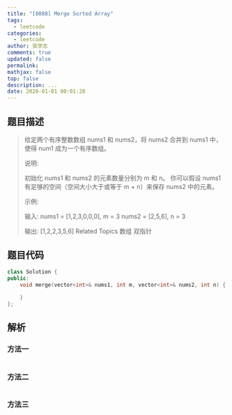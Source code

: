 ```yaml
---
title: "[0088] Merge Sorted Array"
tags:
  - leetcode
categories:
  - leetcode
author: 张学志
comments: true
updated: false
permalink:
mathjax: false
top: false
description: ...
date: 2020-01-01 00:01:28
---
```


## 题目描述

> 给定两个有序整数数组 nums1 和 nums2，将 nums2 合并到 nums1 中，使得 num1 成为一个有序数组。 
> 
> 说明: 
> 
> 
> 初始化 nums1 和 nums2 的元素数量分别为 m 和 n。 
> 你可以假设 nums1 有足够的空间（空间大小大于或等于 m + n）来保存 nums2 中的元素。 
> 
> 
> 示例: 
> 
> 输入:
> nums1 = [1,2,3,0,0,0], m = 3
> nums2 = [2,5,6],       n = 3
> 
> 输出: [1,2,2,3,5,6] 
> Related Topics 数组 双指针

## 题目代码

```cpp
class Solution {
public:
    void merge(vector<int>& nums1, int m, vector<int>& nums2, int n) {
        
    }
};
```

## 解析

### 方法一

```cpp

```

### 方法二

```cpp

```

### 方法三

```cpp

```

